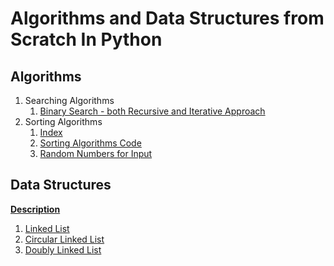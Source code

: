 # Algorithms and Data Structures from Scratch In Python

## Algorithms

1. Searching Algorithms
   1. [Binary Search - both Recursive and Iterative Approach](Searching%20Algorithm/binarysearch.py)
2. Sorting Algorithms
   1. [Index](Sorting%20Algorithms/README.md)
   2. [Sorting Algorithms Code](Sorting%20Algorithms/sortingAlgo.py)
   3. [Random Numbers for Input](Sorting%20Algorithms/num.txt)

## Data Structures

[**Description**](Linked%20List/README.md)

1. [Linked List](/Linked%20List/linkedlist.py)
2. [Circular Linked List](Linked%20List/circularLL.py)
3. [Doubly Linked List](Linked%20List/doublyLL.py)
